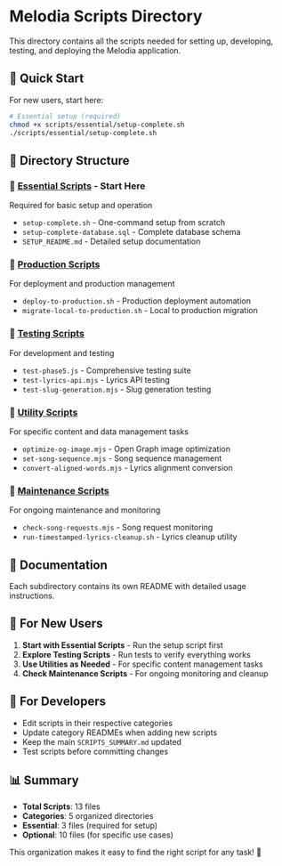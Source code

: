 # Melodia Scripts Directory

This directory contains all the scripts needed for setting up, developing, testing, and deploying the Melodia application.

## 🚀 Quick Start

For new users, start here:

```bash
# Essential setup (required)
chmod +x scripts/essential/setup-complete.sh
./scripts/essential/setup-complete.sh
```

## 📁 Directory Structure

### 🎯 [Essential Scripts](essential/) - **Start Here**
Required for basic setup and operation
- `setup-complete.sh` - One-command setup from scratch
- `setup-complete-database.sql` - Complete database schema
- `SETUP_README.md` - Detailed setup documentation

### 🚀 [Production Scripts](production/)
For deployment and production management
- `deploy-to-production.sh` - Production deployment automation
- `migrate-local-to-production.sh` - Local to production migration

### 🧪 [Testing Scripts](testing/)
For development and testing
- `test-phase5.js` - Comprehensive testing suite
- `test-lyrics-api.mjs` - Lyrics API testing
- `test-slug-generation.mjs` - Slug generation testing

### 🔧 [Utility Scripts](utilities/)
For specific content and data management tasks
- `optimize-og-image.mjs` - Open Graph image optimization
- `set-song-sequence.mjs` - Song sequence management
- `convert-aligned-words.mjs` - Lyrics alignment conversion

### 🔧 [Maintenance Scripts](maintenance/)
For ongoing maintenance and monitoring
- `check-song-requests.mjs` - Song request monitoring
- `run-timestamped-lyrics-cleanup.sh` - Lyrics cleanup utility

## 📖 Documentation

Each subdirectory contains its own README with detailed usage instructions.

## 🎯 For New Users

1. **Start with Essential Scripts** - Run the setup script first
2. **Explore Testing Scripts** - Run tests to verify everything works
3. **Use Utilities as Needed** - For specific content management tasks
4. **Check Maintenance Scripts** - For ongoing monitoring and cleanup

## 🔄 For Developers

- Edit scripts in their respective categories
- Update category READMEs when adding new scripts
- Keep the main `SCRIPTS_SUMMARY.md` updated
- Test scripts before committing changes

## 📊 Summary

- **Total Scripts**: 13 files
- **Categories**: 5 organized directories
- **Essential**: 3 files (required for setup)
- **Optional**: 10 files (for specific use cases)

This organization makes it easy to find the right script for any task! 🎉
